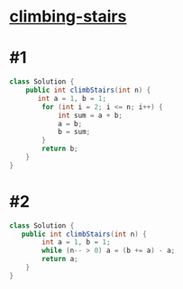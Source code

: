 # [climbing-stairs](https://leetcode.com/problems/climbing-stairs/)

# #1

```java
class Solution {
    public int climbStairs(int n) {
       int a = 1, b = 1;
        for (int i = 2; i <= n; i++) {
            int sum = a + b;
            a = b;
            b = sum;
        }
        return b;
    }
}
```

# #2

```java
class Solution {
   public int climbStairs(int n) {
        int a = 1, b = 1;
        while (n-- > 0) a = (b += a) - a;
        return a;
    }
}
```

